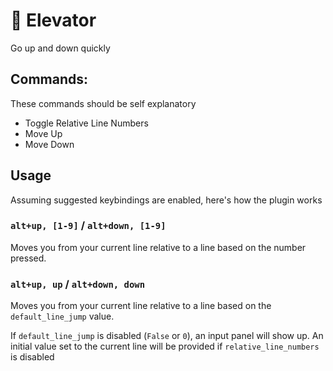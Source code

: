 # 🔺 Elevator

Go up and down quickly


## Commands:

These commands should be self explanatory

- Toggle Relative Line Numbers
- Move Up
- Move Down

## Usage

Assuming suggested keybindings are enabled, here's how the plugin works


### `alt+up, [1-9]` / `alt+down, [1-9]`

   Moves you from your current line relative to a line based on the number pressed. 

### `alt+up, up` / `alt+down, down`

   Moves you from your current line relative to a line based on the `default_line_jump` value.

   If `default_line_jump` is disabled (`False` or `0`), an input panel will show up.
   An initial value set to the current line will be provided if `relative_line_numbers` is disabled
